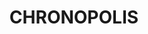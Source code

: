---
layout: projectpage
title: CHRONOPOLIS
order: 5
thumbnail_path: CHRONOPOLIS01.jpg
thumbnail_alt: Mockup of chronopolis final book
description: CHRONOPOLIS is a speculative design project, which creates a city dominated by a machine where the day has 36 hours and each citizen is assigned a schedule that they are obliged to keep without question.
category: Speculative Design
timeline: May 2020 - Jul 2020
tools: [' Illustrator ',' Indesign ',' Photoshop ',' After Effects ',' Figma ']
scope: Desktop, Mobile, Editorial
collaboration: [' Joana Pedrinho ',' João Delgado ',' João Lopes ']
the_challenge_text: 
  - paragraph: CHRONOPOLIS is a speculative design project, which creates a city dominated by a machine where the day has 36 hours and each citizen is assigned a schedule that they are obliged to keep without question. 
  - paragraph: Based on the principles of creation of Fritz Lang's Metropolis (1927) , we explore a new vision of temporality as well as technological advances, artificial intelligence and their role in society, authority and politics in contemporary times. 
  - paragraph: In this city there is no time waste. Everything is harmoniously coordinated so that life is calm and serene, and so that there is no room for setbacks or overlaps. The time for error has become null so that nothing could disturb the well being of all citizens. The city of time opens doors to all individuals who wish to have more time for themselves, for their leisure and for their rest. Do you submit yourself?
images:
  - image_path: CHRONOPOLIS02.jpg
    image_alt: Mockup of chronopolis final book
  - image_path: CHRONOPOLIS03.jpg
    image_alt: Screenshot from the project website
  - image_path: CHRONOPOLIS04.jpg
    image_alt: Second Screenshot from the project website
  - image_path: CHRONOPOLIS05.jpg
    image_alt: Third Screenshot from the project website
behance_link: 109323023/CHRONOPOLIS
---